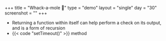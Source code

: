 +++
title = "Whack-a-mole 🐹"
type = "demo"
layout = "single"
day = "30"
screenshot = ""
+++

* Returning a function within itself can help perform a check on its output, and is a form of recursion
* {{< code "setTimeout()" >}} method